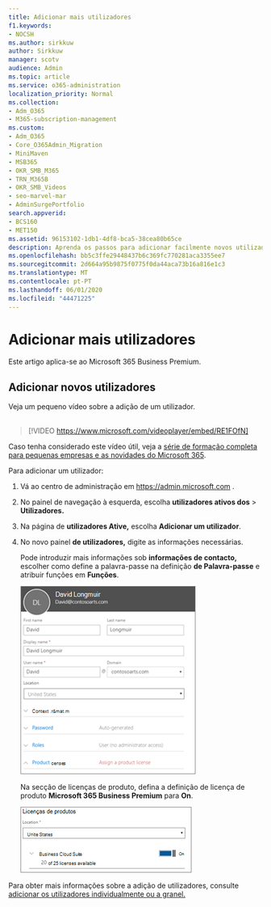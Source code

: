 ```yaml
---
title: Adicionar mais utilizadores
f1.keywords:
- NOCSH
ms.author: sirkkuw
author: Sirkkuw
manager: scotv
audience: Admin
ms.topic: article
ms.service: o365-administration
localization_priority: Normal
ms.collection:
- Adm_O365
- M365-subscription-management
ms.custom:
- Adm_O365
- Core_O365Admin_Migration
- MiniMaven
- MSB365
- OKR_SMB_M365
- TRN_M365B
- OKR_SMB_Videos
- seo-marvel-mar
- AdminSurgePortfolio
search.appverid:
- BCS160
- MET150
ms.assetid: 96153102-1db1-4df8-bca5-38cea80b65ce
description: Aprenda os passos para adicionar facilmente novos utilizadores, proteger os seus dispositivos e atribuir funções no Microsoft 365 Business Premium.
ms.openlocfilehash: bb5c3ffe29448437b6c369fc770281aca3355ee7
ms.sourcegitcommit: 2d664a95b9875f0775f0da44aca73b16a816e1c3
ms.translationtype: MT
ms.contentlocale: pt-PT
ms.lasthandoff: 06/01/2020
ms.locfileid: "44471225"
---
```

# <a name="add-more-users"></a>Adicionar mais utilizadores

Este artigo aplica-se ao Microsoft 365 Business Premium.

## <a name="add-new-users"></a>Adicionar novos utilizadores

Veja um pequeno vídeo sobre a adição de um utilizador. <br><br>

> [!VIDEO https://www.microsoft.com/videoplayer/embed/RE1FOfN] 

Caso tenha considerado este vídeo útil, veja a [série de formação completa para pequenas empresas e as novidades do Microsoft 365](https://support.office.com/article/6ab4bbcd-79cf-4000-a0bd-d42ce4d12816).

Para adicionar um utilizador:

1. Vá ao centro de administração em <a href="https://go.microsoft.com/fwlink/p/?linkid=837890" target="_blank">https://admin.microsoft.com</a> . 
2. No painel de navegação à esquerda, escolha **utilizadores ativos dos** \> **Utilizadores.**
3. Na página de **utilizadores Ative,** escolha **Adicionar um utilizador**.
4. No novo painel **de utilizadores,** digite as informações necessárias. 
  
    Pode introduzir mais informações sob **informações de contacto,** escolher como define a palavra-passe na definição **de Palavra-passe** e atribuir funções em **Funções**.
      
    ![Enter user information in the New user card](../media/f04d39ca-48be-4868-8330-8552a4754c8b.png)
      
    Na secção de licenças de produto, defina a definição de licença de produto **Microsoft 365 Business Premium** para **On**.
      
    ![Set the license setting to On position](../media/7404f7f7-93bc-44a3-9ffb-4208b5b17402.png)
  
Para obter mais informações sobre a adição de utilizadores, consulte [adicionar os utilizadores individualmente ou a granel.](https://docs.microsoft.com/office365/admin/add-users/add-users)
  
